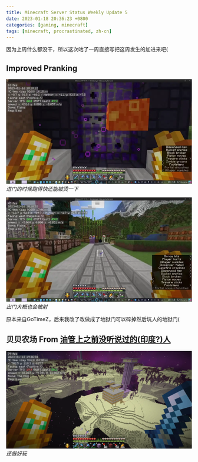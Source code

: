 ```yaml
---
title: Minecraft Server Status Weekly Update 5
date: 2023-01-18 20:36:23 +0800
categories: [gaming, minecraft]
tags: [minecraft, procrastinated, zh-cn]
---
```


因为上周什么都没干，所以这次咕了一周直接写把这周发生的加进来吧(  

## Improved Pranking

[![entrance](/assets/img/minecraft/vlcsnap-2023-01-18-21h15m09s636.webp)](/assets/video/enter.mp4 "Enter")  
_进门的时候跑得快还能被烫一下_

[![exit](/assets/img/minecraft/vlcsnap-2023-01-18-21h15m33s841.webp)](/assets/video/exit.mp4 "Exit")  
_出门大概也会被射_

原本来自GoTimeZ，后来我改了改做成了地狱门可以碎掉然后坑人的地狱门(

## 贝贝农场 From [油管上之前没听说过的(印度?)人](https://www.youtube.com/watch?v=xefUnfrR_co)

![shulker](/assets/img/minecraft/2023-01-18_19.46.34.webp)  
_还挺好玩_
